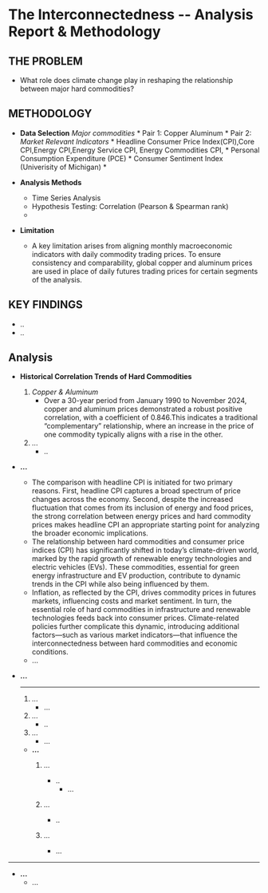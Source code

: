 # The Interconnectedness -- Analysis Report & Methodology

## THE PROBLEM
* What role does climate change play in reshaping the relationship between major hard commodities?


## METHODOLOGY
* **Data Selection**
    *Major commodities*
        * Pair 1: Copper Aluminum
        * Pair 2: 
    *Market Relevant Indicators*
        * Headline Consumer Price Index(CPI),Core CPI,Energy CPI,Energy Service CPI, Energy Commodities CPI,
        * Personal Consumption Expenditure (PCE)
        * Consumer Sentiment Index (Univerisity of Michigan)
        *
         
    

* **Analysis Methods**
   * Time Series Analysis
   * Hypothesis Testing: Correlation (Pearson & Spearman rank)
   * 
    
* **Limitation**
    * A key limitation arises from aligning monthly macroeconomic indicators with daily commodity trading prices. To ensure consistency and comparability, global copper and aluminum prices are used in place of daily futures trading prices for certain segments of the analysis.



## KEY FINDINGS
* ..
* ..


## Analysis
* **Historical Correlation Trends of Hard Commodities**
    1. *Copper & Aluminum*
         * Over a 30-year period from January 1990 to November 2024, copper and aluminum prices demonstrated a robust positive correlation, with a coefficient of 0.846.This indicates a traditional “complementary” relationship, where an increase in the price of one commodity typically aligns with a rise in the other.
    2. *...*
        * ..

* **...**
    * The comparison with headline CPI is initiated for two primary reasons. First, headline CPI captures a broad spectrum of price changes across the economy. Second, despite the increased fluctuation that comes from its inclusion of energy and food prices, the strong correlation between energy prices and hard commodity prices makes headline CPI an appropriate starting point for analyzing the broader economic implications.
    * The relationship between hard commodities and consumer price indices (CPI) has significantly shifted in today’s climate-driven world, marked by the rapid growth of renewable energy technologies and electric vehicles (EVs). These commodities, essential for green energy infrastructure and EV production, contribute to dynamic trends in the CPI while also being influenced by them.
    * Inflation, as reflected by the CPI, drives commodity prices in futures markets, influencing costs and market sentiment. In turn, the essential role of hard commodities in infrastructure and renewable technologies feeds back into consumer prices. Climate-related policies further complicate this dynamic, introducing additional factors—such as various market indicators—that influence the interconnectedness between hard commodities and economic conditions.
    * ...

* **...**
  * ****
    1. *...*
         * ...
    2. *...*
        * ..
    3. *...*
        * ...

  * **...**
    1. *...*
         * ..
           * ...
           
    2. *...*
        * ..
    3. *...*
        * ...
---
  * **...**
    * ...






